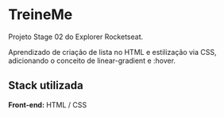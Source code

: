 # TreineMe

Projeto Stage 02 do Explorer Rocketseat.

Aprendizado de criação de lista no HTML e estilização via CSS, adicionando o conceito de linear-gradient e :hover. 

## Stack utilizada

**Front-end:** HTML / CSS
